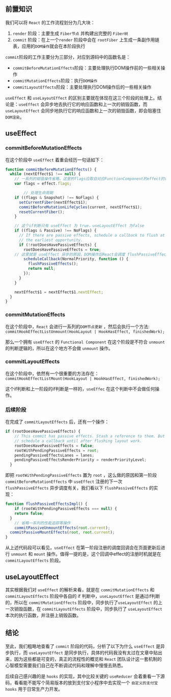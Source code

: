 ## 前置知识
我们可以将 `React` 的工作流程划分为几大块：


1. `render` 阶段：主要生成 `Fiber节点`  并构建出完整的 `Fiber树` 
2. `commit` 阶段：在上一个`render` 阶段中会在 `rootFiber` 上生成一条副作用链表，应用的`DOM操作`就会在本阶段执行

`commit`阶段的工作主要分为三部分，对应到源码中的函数名是：  

- `commitBeforeMutationEffects`阶段：主要处理执行DOM操作前的一些相关操作
- `commitMutationEffects`阶段：执行`DOM操作`
- `commitLayoutEffects`阶段：主要处理执行DOM操作后的一些相关操作

`useEffect` 和 `useLayoutEffect` 的区别主要就在体现在这三个阶段的处理上。结论是：`useEffect` 会异步地去执行它的响应函数和上一次的销毁函数，而`useLayoutEffect` 会同步地执行它的响应函数和上一次的销毁函数，即会阻塞住 `DOM渲染`。

## useEffect
### commitBeforeMutationEffects
在这个阶段中 `useEffect` 着重会经历一句话如下：
```js
function commitBeforeMutationEffects() {
  while (nextEffect$1 !== null) {
    // 一系列的赋值操作省略，这里的flags应取自对应FunctionComponent的effect的flags，具体实现请看源码
    var flags = effect.flags;

		// 处理生命周期
    if ((flags & Snapshot) !== NoFlags) {
      setCurrentFiber(nextEffect$1);
      commitBeforeMutationLifeCycles(current, nextEffect$1);
      resetCurrentFiber();
    }

	// 这个if判断只有 useEffect 为 true，useLayoutEffect 为false
    if ((flags & Passive) !== NoFlags) {
      // If there are passive effects, schedule a callback to flush at
      // the earliest opportunity.
      if (!rootDoesHavePassiveEffects) {
        rootDoesHavePassiveEffects = true;
	// 这里就是 useEffect 异步的原因，DOM操作后React会调度 flushPassiveEffects
        scheduleCallback(NormalPriority, function () {
          flushPassiveEffects();
          return null;
        });
      }
    }

    nextEffect$1 = nextEffect$1.nextEffect;
  }
}
```
### commitMutationEffects
在这个阶段中，`React` 会进行一系列的`DOM节点更新` ，然后会执行一个方法: `commitHookEffectListUnmount(HookLayout | HookHasEffect, finishedWork);`

那么一个拥有 `useEffect` 的 `Functional Component` 在这个阶段是不符合 `unmount` 的判断逻辑的，所以在这个地方不会做 `unmount` 操作。

### commitLayoutEffects
在这个阶段中，依然有一个很重要的方法存在：`commitHookEffectListMount(HookLayout | HookHasEffect, finishedWork);` 

这个if判断和上一阶段的if判断是一样的，`useEffec` 在这个判断中不会做任何操作。

### 后续阶段
在完成了 `commitLayoutEffects` 后，还有一个操作：
```js
if (rootDoesHavePassiveEffects) {
    // This commit has passive effects. Stash a reference to them. But don't
    // schedule a callback until after flushing layout work.
    rootDoesHavePassiveEffects = false;
    rootWithPendingPassiveEffects = root;
    pendingPassiveEffectsLanes = lanes;
    pendingPassiveEffectsRenderPriority = renderPriorityLevel;
  } 
```
即把 `rootWithPendingPassiveEffects` 置为 `root` ，这么做的原因和第一阶段 `commitBeforeMutationEffects` 中 `useEffect` 注册的下一次 `flushPassiveEffects` 异步调度有关，我们看以下 `flushPassiveEffects` 的实现：
```js
function flushPassiveEffectsImpl() {
	if (rootWithPendingPassiveEffects === null) {
    return false;
  }
	// 省略一系列的性能追踪等操作
	commitPassiveUnmountEffects(root.current);
  commitPassiveMountEffects(root, root.current);
}

```
从上述代码段可以看见，`useEffect` 在第一阶段注册的调度回调会在页面更新后进行 `unmount` 和 `mount` 操作。值得一提的是，这个回调中effect的注册时机就是在` commitLayoutEffects` 阶段。

## useLayoutEffect
其实根据我们对 `useEffect` 的解析来看，就是在 `commitMutationEffects` 和 `commitLayoutEffects` 阶段中各自的 if 判断中，`useLayoutEffect` 是通过if判断的，所以在 `commitMutationEffects` 阶段中，同步执行了`useLayoutEffect` 的上一次销毁函数，在 `commitLayoutEffects` 阶段中，同步执行了 `useLayoutEffect` 本次的执行函数，并注册上销毁函数。

## 结论
至此，我们粗略地查看了 `commit` 阶段的代码，分析了以下为什么 `useEffect` 是异步执行，而 `useLayoutEffect` 是同步执行，具体的代码我没有太过在文章中贴出来，因为这些都是可变的，真正的流程性的概览和 `React` 团队设计这一套机制的心智模型需要我们自己在不断调试代码和理解中慢慢去熟悉。

后续自己感兴趣的是 `hooks` 的实现，其中比较关键的 `useReducer` 会着重看一下源码，看看能不能写个简易版本的放到支付宝小程序中去实现一个 `自定义的支付宝hooks` 用于日常生产力开发。
